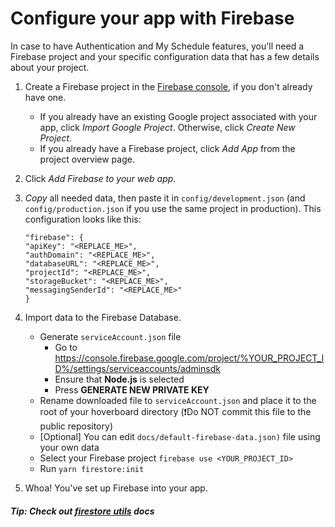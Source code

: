 # Configure your app with Firebase

In case to have Authentication and My Schedule features, you'll need a Firebase project and your specific configuration data that has a few details about your project.

1. Create a Firebase project in the [Firebase console](https://console.firebase.google.com/), if you don't already have one.

	- If you already have an existing Google project associated with your app, click *Import Google Project*. Otherwise, click *Create New Project*.
	- If you already have a Firebase project, click *Add App* from the project overview page.

1. Click *Add Firebase to your web app*.
1. *Copy* all needed data, then paste it in `config/development.json` (and `config/production.json` if you use the same project in production). This configuration looks like this:

	```
	"firebase": {
    "apiKey": "<REPLACE_ME>",
    "authDomain": "<REPLACE_ME>",
    "databaseURL": "<REPLACE_ME>",
    "projectId": "<REPLACE_ME>",
    "storageBucket": "<REPLACE_ME>",
    "messagingSenderId": "<REPLACE_ME>"
	}
	```
	
1. Import data to the Firebase Database.
	- Generate `serviceAccount.json` file
		- Go to https://console.firebase.google.com/project/%YOUR_PROJECT_ID%/settings/serviceaccounts/adminsdk
		- Ensure that **Node.js** is selected
		- Press **GENERATE NEW PRIVATE KEY**
	- Rename downloaded file to `serviceAccount.json` and place it to the root of your hoverboard directory (❗Do NOT commit this file to the public repository)
	- [Optional] You can edit `docs/default-firebase-data.json)` file using your own data
	- Select your Firebase project `firebase use <YOUR_PROJECT_ID>`
	- Run `yarn firestore:init`

1. Whoa! You've set up Firebase into your app.

##### Tip: Check out [firestore utils](./firebase-utils.md) docs
